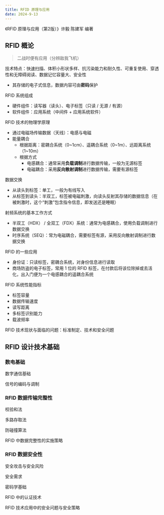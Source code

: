 ```yaml
---
title: RFID 原理与应用
date: 2024-9-13
---
```


《RFID 原理与应用（第2版）》许毅 陈建军	编著

## RFID 概论

> 二战时便有应用（分辨敌我飞机）

技术特点：快速扫描、体积小形状多样、抗污染能力和耐久性、可重复使用、穿透性和无障碍阅读、数据记忆容量大、安全性

- 其存储的电子式信息，数据内容可由**密码**保护

RFID 系统组成

- 硬件组件：读写器（读头）、电子标签（只读 / 无源 / 有源）
- 软件组件：应用系统（中间件 + 应用系统软件）

RFID 技术的物理学原理

- 通过电磁场传输数据（天线）：电感与电磁
- 能量耦合
  - 根据距离：密耦合系统（0~1cm）、遥耦合系统（0~1m）、远距离系统（1~10m）
  - 根据方式
    - 电感耦合：通常采用**负载调制**进行数据传输，一般为无源标签
    - 电磁耦合：采用**反向散射调制**进行数据传输，需要有源标签

数据交换

- 从读头到标签：单工，一般为有线写入
- 从标签到读头：半双工，标签被电磁刺激，向读头反射其存储的数据信息（在被刺激时，这个“刺激”包含指令信息，即发送还是睡眠）

射频系统的基本工作方式

- 半双工（HDX） / 全双工（FDX）系统：通常为电感耦合，使用负载调制进行数据交换
- 时序系统（SEQ）：常为电磁耦合，需要标签有源，采用反向散射调制进行数据交换

RFID 的一些应用

- 身份证：只读标签，密耦合系统，对身份信息进行读取
- 商场防盗的电子标签，常用 1 位的 RFID 标签，在付款后将该位除掉或去活化，出入门便为一个电感耦合的遥耦合系统

RFID 系统性能指标

- 标签容量
- 数据传输速度
- 读写距离
- 多标签识别能力
- 载波频率

RFID 技术现状与面临的问题：标准制定、技术和安全问题

## RFID 设计技术基础

### 数电基础

数字通信基础

信号的编码与调制

### RFID 数据传输完整性

校验和法

多路存取法

防碰撞算法

RFID 中数据完整性的实施策略

### RFID 数据安全性

安全攻击与安全风险

安全需求

密码学基础

RFID 中的认证技术

RFID 技术应用中的安全问题与安全策略
